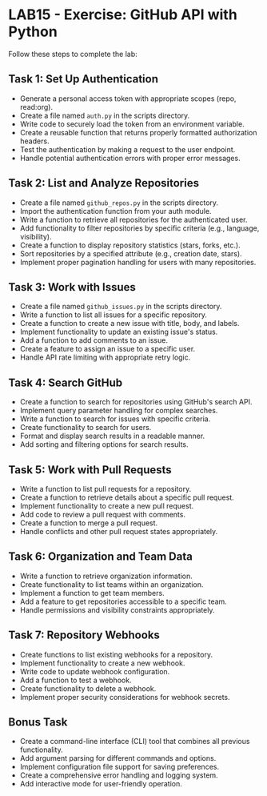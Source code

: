 # LAB15 - Exercise: GitHub API with Python

Follow these steps to complete the lab:

## Task 1: Set Up Authentication
* Generate a personal access token with appropriate scopes (repo, read:org).
* Create a file named `auth.py` in the scripts directory.
* Write code to securely load the token from an environment variable.
* Create a reusable function that returns properly formatted authorization headers.
* Test the authentication by making a request to the user endpoint.
* Handle potential authentication errors with proper error messages.

## Task 2: List and Analyze Repositories
* Create a file named `github_repos.py` in the scripts directory.
* Import the authentication function from your auth module.
* Write a function to retrieve all repositories for the authenticated user.
* Add functionality to filter repositories by specific criteria (e.g., language, visibility).
* Create a function to display repository statistics (stars, forks, etc.).
* Sort repositories by a specified attribute (e.g., creation date, stars).
* Implement proper pagination handling for users with many repositories.

## Task 3: Work with Issues
* Create a file named `github_issues.py` in the scripts directory.
* Write a function to list all issues for a specific repository.
* Create a function to create a new issue with title, body, and labels.
* Implement functionality to update an existing issue's status.
* Add a function to add comments to an issue.
* Create a feature to assign an issue to a specific user.
* Handle API rate limiting with appropriate retry logic.

## Task 4: Search GitHub
* Create a function to search for repositories using GitHub's search API.
* Implement query parameter handling for complex searches.
* Write a function to search for issues with specific criteria.
* Create functionality to search for users.
* Format and display search results in a readable manner.
* Add sorting and filtering options for search results.

## Task 5: Work with Pull Requests
* Write a function to list pull requests for a repository.
* Create a function to retrieve details about a specific pull request.
* Implement functionality to create a new pull request.
* Add code to review a pull request with comments.
* Create a function to merge a pull request.
* Handle conflicts and other pull request states appropriately.

## Task 6: Organization and Team Data
* Write a function to retrieve organization information.
* Create functionality to list teams within an organization.
* Implement a function to get team members.
* Add a feature to get repositories accessible to a specific team.
* Handle permissions and visibility constraints appropriately.

## Task 7: Repository Webhooks
* Create functions to list existing webhooks for a repository.
* Implement functionality to create a new webhook.
* Write code to update webhook configuration.
* Add a function to test a webhook.
* Create functionality to delete a webhook.
* Implement proper security considerations for webhook secrets.

## Bonus Task
* Create a command-line interface (CLI) tool that combines all previous functionality.
* Add argument parsing for different commands and options.
* Implement configuration file support for saving preferences.
* Create a comprehensive error handling and logging system.
* Add interactive mode for user-friendly operation. 